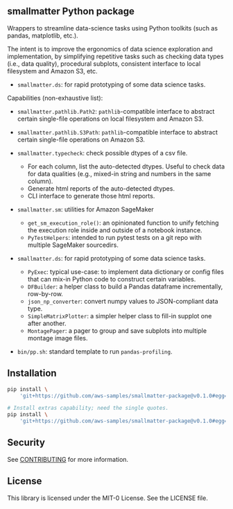 ## smallmatter Python package

Wrappers to streamline data-science tasks using Python toolkits (such as pandas,
matplotlib, etc.).

The intent is to improve the ergonomics of data science exploration and
implementation, by simplifying repetitive tasks such as checking data types
(i.e., data quality), procedural subplots, consistent interface to local
filesystem and Amazon S3, etc.

- `smallmatter.ds`: for rapid prototyping of some data science tasks.

Capabilities (non-exhaustive list):

- `smallmatter.pathlib.Path2`: `pathlib`-compatible interface to abstract
certain single-file operations on local filesystem and Amazon S3.

- `smallmatter.pathlib.S3Path`: `pathlib`-compatible interface to abstract
certain single-file operations on Amazon S3.

- `smallmatter.typecheck`: check possible dtypes of a csv file.
  * For each column, list the auto-detected dtypes. Useful to check data
    for data qualities (e.g., mixed-in string and numbers in the same column).
  * Generate html reports of the auto-detected dtypes.
  * CLI interface to generate those html reports.

- `smallmatter.sm`: utilities for Amazon SageMaker
  * `get_sm_execution_role()`: an opinionated function to unify fetching the
    execution role inside and outside of a notebook instance.
  * `PyTestHelpers`: intended to run pytest tests on a git repo with multiple
    SageMaker sourcedirs.

- `smallmatter.ds`: for rapid prototyping of some data science tasks.
  * `PyExec`: typical use-case: to implement data dictionary or config files
    that can mix-in Python code to construct certain variables.
  * `DFBuilder`: a helper class to build a Pandas dataframe incrementally,
    row-by-row.
  * `json_np_converter`: convert numpy values to JSON-compliant data type.
  * `SimpleMatrixPlotter`: a simpler helper class to fill-in supplot one after
    another.
  * `MontagePager`: a pager to group and save subplots into multiple montage
    image files.

- `bin/pp.sh`: standard template to run `pandas-profiling`.


## Installation

```bash
pip install \
    'git+https://github.com/aws-samples/smallmatter-package@v0.1.0#egg=smallmatter'

# Install extras capability; need the single quotes.
pip install \
    'git+https://github.com/aws-samples/smallmatter-package@v0.1.0#egg=smallmatter[all]'
```

## Security

See [CONTRIBUTING](CONTRIBUTING.md#security-issue-notifications) for more information.

## License

This library is licensed under the MIT-0 License. See the LICENSE file.
